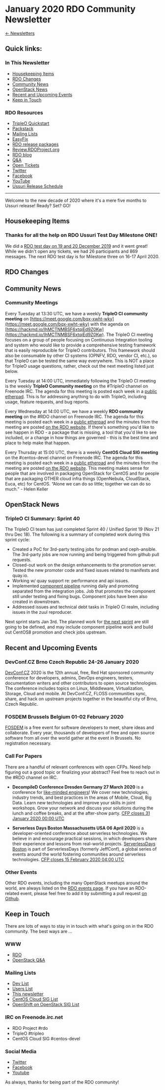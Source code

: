 # January 2020 RDO Community Newsletter

[← Newsletters](/newsletter)
## Quick links:


### In This Newsletter
* [Housekeeping Items](#housekeeping)
* [RDO Changes](#rdo)
* [Community News](#community)
* [OpenStack News](#openstack)
* [Recent and Upcoming Events](#events)
* [Keep in Touch](#kit)

### RDO Resources
* [TripleO Quickstart](http://rdoproject.org/tripleo)
* [Packstack](http://rdoproject.org/install/packstack/)
* [Mailing Lists](https://www.rdoproject.org/contribute/mailing-lists/)
* [EasyFix](https://github.com/redhat-openstack/easyfix)
* [RDO release packages](https://trunk.rdoproject.org/)
* [Review.RDOProject.org](http://review.rdoproject.org/)
* [RDO blog](http://blogs.rdoproject.org)
* [Q&A](http://ask.openstack.org/)
* [Open Tickets](http://tm3.org/rdobugs)
* [Twitter](http://twitter.com/rdocommunity)
* [Facebook](https://www.facebook.com/rdocommunity/)
* [YouTube](https://www.youtube.com/RDOcommunity)
* [Ussuri Release Schedule](https://releases.openstack.org/ussuri/schedule.html)

---
Welcome to the new decade of 2020 where it's a mere five months to Ussuri release! Ready? Set? GO!

## <a name="housekeeping"></a>Housekeeping Items
### Thanks for all the help on RDO Ussuri Test Day Milestone ONE!
We did a [RDO test day on 19 and 20 December 2019](http://rdoproject.org/testday/ussuri/milestone1/) and it went great! While we didn't open any tickets, we had 26 participants and 869 messages. The next RDO test day is for Milestone three on 16-17 April 2020.

## <a name="rdo"></a>RDO Changes
## <a name="community"></a>Community News
### Community Meetings
Every Tuesday at 13:30 UTC, we have a weekly **TripleO CI community meeting** on [https://meet.google.com/bqx-xwht-wky](https://meet.google.com/bqx-xwht-wky) with the agenda on [https://hackmd.io/IhMCTNMBSF6xtqiEd9Z0Kw](https://hackmd.io/IhMCTNMBSF6xtqiEd9Z0Kw). The TripleO CI meeting focuses on a group of people focusing on Continuous Integration tooling and system who would like to provide a comprehensive testing framework that is easily reproducible for TripleO contributors. This framework should also be consumable by other CI systems (OPNFV, RDO, vendor CI, etc.), so that TripleO can be tested the same way everywhere. This is NOT a place for TripleO usage questions, rather, check out the next meeting listed just below.

Every Tuesday at 14:00 UTC, immediately following the TripleO CI meeting is the weekly **TripleO Community meeting** on the #TripleO channel on Freenode IRC. The agenda for this meeting is posted each week in a [public etherpad](https://etherpad.openstack.org/p/tripleo-meeting-items). This is for addressing anything to do with TripleO, including usage, feature requests, and bug reports.

Every Wednesday at 14:00 UTC, we have a weekly **RDO community meeting** on the #RDO channel on Freenode IRC. The agenda for this meeting is posted each week in a [public etherpad](https://etherpad.openstack.org/p/RDO-Meeting) and the minutes from the meeting are posted [on the RDO website](https://www.rdoproject.org/community/community-meeting/). If there's something you'd like to see happen in RDO - a package that is missing, a tool that you'd like to see included, or a change in how things are governed - this is the best time and place to help make that happen.

Every Thursday at 15:00 UTC, there is a weekly **CentOS Cloud SIG meeting** on the #centos-devel channel on Freenode IRC. The agenda for this meeting is posted each week in a [public etherpad](https://etherpad.openstack.org/p/centos-cloud-sig) and the minutes from the meeting are posted [on the RDO website](https://www.rdoproject.org/contribute/cloud-sig-meeting/). This meeting makes sense for people that are involved in packaging OpenStack for CentOS and for people that are packaging OTHER cloud infra things (OpenNebula, CloudStack, Euca, etc) for CentOS. “Alone we can do so little; together we can do so much.” - Helen Keller

## <a name="openstack"></a>OpenStack News
### TripleO CI Summary: Sprint 40
The TripleO CI team has just completed Sprint 40 / Unified Sprint 19 (Nov 21 thru Dec 18).  The following is a summary of completed work during this sprint cycle:

* Created a PoC for 3rd-party testing jobs for podman and ceph-ansible. The 3rd-party jobs are now running and being triggered from github pull requests.
* Closed-out work on the design enhancements to the promotion server. Tested the new promoter code and fixed issues related to manifests and quay.io.
* Working w/ quay support re: performance and api issues.
* Implemented [component pipeline](http://dashboard-ci.tripleo.org/d/UDA4H3aZk/component-pipeline?orgId=1) running daily and promoting separated from the integration jobs. Job that promotes the component still under testing and fixing bugs. Component jobs have been also created in downstream.
* Addressed issues and technical debt tasks in TripleO CI realm, including issues in the zuul reproducer.

Next sprint starts Jan 3rd. The planned work for [the next sprint](https://tree.taiga.io/project/tripleo-ci-board/taskboard/unified-sprint-20) are still going to be defined, and may include component pipeline work and build out CentOS8 promotion and check jobs upstream.

## <a name="#events"></a>Recent and Upcoming Events
### DevConf.CZ Brno Czech Republic 24-26 January 2020
[DevConf.CZ](devconf.info/cz/) 2020 is the 12th annual, free, Red Hat sponsored community conference for developers, admins, DevOps engineers, testers, documentation writers and other contributors to open source technologies. The conference includes topics on Linux, Middleware, Virtualization, Storage, Cloud and mobile. At DevConf.CZ, FLOSS communities sync, share, and hack on upstream projects together in the beautiful city of Brno, Czech Republic.

### FOSDEM Brussels Belgium 01-02 February 2020
[FOSDEM](https://fosdem.org/2020/) is a free event for software developers to meet, share ideas and collaborate. Every year, thousands of developers of free and open source software from all over the world gather at the event in Brussels. No registration necessary.

### Call For Papers
There are a handful of relevant conferences with open CFPs. Need help figuring out a good topic or finalizing your abstract? Feel free to reach out in the #RDO channel on IRC.

* **DecompileD Conference Dresden Germany 27 March 2020** is a conference for [like-minded engineers](https://www.decompiled.de/)! We cover new technologies, industry trends, and best practices in the areas of Mobile, Cloud, Big Data. Learn new technologies and improve your skills in joint workshops. Grow your network and discuss your solutions during the lunch and coffee breaks, and at the after-show party. [CFP closes 31 January 2020 00:00 UTC](https://www.papercall.io/decompiled20)

* **Serverless Days Boston Massachusetts USA 06 April 2020** is a developer-oriented conference about serverless technologies. We believe in and encourage practical sessions, in which developers share their experience and lessons from real-world projects. [ServerlessDays Boston](https://boston.serverlessdays.io/) is part of ServerlessDays (formerly JeffConf), a global series of events around the world fostering communities around serverless technologies. [CFP closes 15 February 2020 04:00 UTC](https://www.papercall.io/serverlessboston2020)

### Other Events
Other RDO events, including the many OpenStack meetups around the world, are always listed on the [RDO events page](http://rdoproject.org/events). If you have an RDO-related event, please feel free to add it by submitting a pull request [on Github](https://github.com/OSAS/rh-events/blob/master/2018/RDO-Meetups.yml).

## <a name="kit"></a>Keep in Touch

There are lots of ways to stay in in touch with what's going on in the RDO community. The best ways are ...

### WWW
* [RDO](http://rdoproject.org/)
* [OpenStack Q&A](http://ask.openstack.org/)

### Mailing Lists
* [Dev List](https://lists.rdoproject.org/mailman/listinfo/dev)
* [Users List](https://lists.rdoproject.org/mailman/listinfo/users)
* [This newsletter](https://lists.rdoproject.org/mailman/listinfo/newsletter)
* [CentOS Cloud SIG List](https://lists.centos.org/mailman/listinfo/centos-devel)
* [OpenShift on OpenStack SIG List](https://commons.openshift.org/sig/OpenshiftOpenstack.html)

### IRC on Freenode.irc.net
* RDO Project #rdo
* TripleO #tripleo
* CentOS Cloud SIG #centos-devel

### Social Media
* [Twitter](http://twitter.com/rdocommunity)
* [Facebook](http://facebook.com/rdocommunity)
* [Youtube](https://www.youtube.com/RDOcommunity)

As always, thanks for being part of the RDO community!
